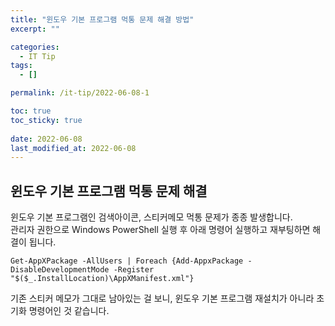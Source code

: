 ```yaml
---
title: "윈도우 기본 프로그램 먹통 문제 해결 방법"
excerpt: ""

categories:
  - IT Tip
tags:
  - []

permalink: /it-tip/2022-06-08-1

toc: true
toc_sticky: true
 
date: 2022-06-08
last_modified_at: 2022-06-08
---
```


## 윈도우 기본 프로그램 먹통 문제 해결
윈도우 기본 프로그램인 검색아이콘, 스티커메모 먹통 문제가 종종 발생합니다.  
관리자 권한으로 Windows PowerShell 실행 후 아래 명령어 실행하고 재부팅하면 해결이 됩니다.
```
Get-AppXPackage -AllUsers | Foreach {Add-AppxPackage -DisableDevelopmentMode -Register "$($_.InstallLocation)\AppXManifest.xml"}
```
기존 스티커 메모가 그대로 남아있는 걸 보니, 윈도우 기본 프로그램 재설치가 아니라 초기화 명령어인 것 같습니다.